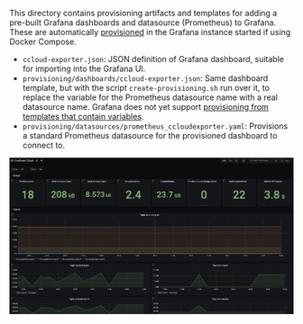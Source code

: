 This directory contains provisioning artifacts and templates for adding a pre-built Grafana dashboards and datasource (Prometheus) to Grafana.
These are automatically [provisioned](https://grafana.com/docs/grafana/latest/administration/provisioning/) in the Grafana instance started if using Docker Compose.

- `ccloud-exporter.json`: JSON definition of Grafana dashboard, suitable for importing into the Grafana UI.
- `provisioning/dashboards/ccloud-exporter.json`: Same dashboard template, but with the script `create-provisioning.sh` run over it, to replace the variable for the Prometheus datasource name with a real datasource name.  Grafana does not yet support [provisioning from templates that contain variables](https://github.com/grafana/grafana/issues/10786).
- `provisioning/datasources/prometheus_ccloudexporter.yaml`: Provisions a standard Prometheus datasource for the provisioned dashboard to connect to.

![Grafana](/grafana/grafana.png)
